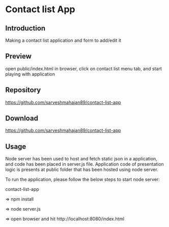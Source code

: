 # Contact list App

## Introduction

Making a contact list application and form to add/edit it

## Preview

open public/index.html in browser, click on contact list menu tab, and start playing with application

## Repository

https://github.com/sarveshmahajan89/contact-list-app

## Download
https://github.com/sarveshmahajan89/contact-list-app

## Usage

Node server has been used to host and fetch static json in a application, and code has been placed in server.js file.
Application code of presentation logic is presents at public folder that has been hosted using node server.

To run the application, please follow the below steps to start node server:

contact-list-app

=> npm install

=> node server.js

=> open browser and hit http://localhost:8080/index.html
